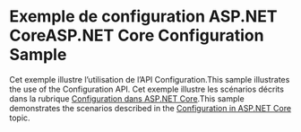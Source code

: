 # <a name="aspnet-core-configuration-sample"></a><span data-ttu-id="a2c3c-101">Exemple de configuration ASP.NET Core</span><span class="sxs-lookup"><span data-stu-id="a2c3c-101">ASP.NET Core Configuration Sample</span></span>

<span data-ttu-id="a2c3c-102">Cet exemple illustre l’utilisation de l’API Configuration.</span><span class="sxs-lookup"><span data-stu-id="a2c3c-102">This sample illustrates the use of the Configuration API.</span></span> <span data-ttu-id="a2c3c-103">Cet exemple illustre les scénarios décrits dans la rubrique [Configuration dans ASP.NET Core](https://docs.microsoft.com/aspnet/core/fundamentals/configuration).</span><span class="sxs-lookup"><span data-stu-id="a2c3c-103">This sample demonstrates the scenarios described in the [Configuration in ASP.NET Core](https://docs.microsoft.com/aspnet/core/fundamentals/configuration) topic.</span></span>
